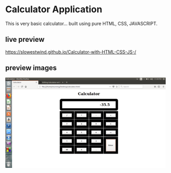 # Calculator Application

This is very basic calculator... built using pure HTML, CSS, JAVASCRIPT.

## live preview
https://slowestwind.github.io/Calculator-with-HTML-CSS-JS-/
 
## preview images
![calculator](./static/images/preview1.png)

